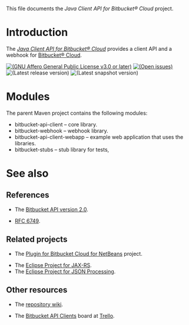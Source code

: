 This file documents the *Java Client API for Bitbucket® Cloud* project.

# Introduction

The *[Java Client API for Bitbucket® Cloud]* provides a client API and a
webhook for [Bitbucket® Cloud].

[Java Client API for Bitbucket® Cloud]: https://vx68k.bitbucket.io/bitbucket-api-client-java/
[Bitbucket® Cloud]: https://bitbucket.org/

[![(GNU Affero General Public License v3.0 or later)
](https://img.shields.io/badge/license-AGPL--3.0--or--later-blue.svg)][AGPL-3.0-or-later]
[![(Open issues)
](https://img.shields.io/bitbucket/issues/vx68k/bitbucket-api-client-java.svg)][open issues]
![(Latest release version)
](https://img.shields.io/maven-central/v/org.vx68k.bitbucket/bitbucket-api-client-parent.svg)
![(Latest snapshot version)
](https://img.shields.io/nexus/s/https/oss.sonatype.org/org.vx68k.bitbucket/bitbucket-api-client-parent.svg)

[AGPL-3.0-or-later]: https://spdx.org/licenses/AGPL-3.0-or-later.html
                     "GNU Affero General Public License v3.0 or later"
[Open issues]: https://bitbucket.org/vx68k/bitbucket-api-client-java/issues?status=new&status=open

# Modules

The parent Maven project contains the following modules:

  * bitbucket-api-client – core library.
  * bitbucket-webhook – webhook library.
  * bitbucket-api-client-webapp – example web application that uses the libraries.
  * bitbucket-stubs – stub library for tests,

# See also

## References

  - The [Bitbucket API version 2.0].

[Bitbucket API version 2.0]: https://developer.atlassian.com/bitbucket/api/2/reference/

  - [RFC 6749].

[RFC 6749]: https://tools.ietf.org/html/rfc6749 "The OAuth 2.0 Authorization Framework"

## Related projects

  - The [Plugin for Bitbucket Cloud for NetBeans] project.

[Plugin for Bitbucket Cloud for NetBeans]: https://vx68k.bitbucket.io/netbeans-bitbucket-plugin/

  - The [Eclipse Project for JAX-RS].
  - The [Eclipse Project for JSON Processing].

[Eclipse Project for JAX-RS]: https://projects.eclipse.org/projects/ee4j.jaxrs
[Eclipse Project for JSON Processing]: https://projects.eclipse.org/projects/ee4j.jsonp

## Other resources

  - The [repository wiki](https://bitbucket.org/vx68k/bitbucket-api-client-java/wiki/).

  - The [Bitbucket API Clients](https://trello.com/b/IqXdEIN5) board at [Trello].

[Trello]: https://trello.com/
